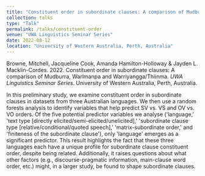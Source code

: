 ```yaml
---
title: "Constituent order in subordinate clauses: A comparison of Mudburra, Warlmanpa and Warriyangga/Thiinma"
collection: talks
type: "Talk"
permalink: /talks/constituent-order
venue: "UWA Linguistics Seminar Series"
date: 2022-08-12
location: "University of Western Australia, Perth, Australia"
---
```


Browne, Mitchell, Jacqueline Cook, Amanda Hamilton-Holloway & Jayden L. Macklin-Cordes. 2022. Constituent order in subordinate clauses: A comparison of Mudburra, Warlmanpa and Warriyangga/Thiinma. _UWA Linguistics Seminar Series_. University of Western Australia, Perth, Australia.

In this preliminary study, we examine constituent order in subordinate clauses in datasets from three Australian languages. We then use a random forests analysis to identify variables that help predict SV vs. VS and OV vs. VO orders. Of the five potential predictor variables we analyse ('language,' 'text type [directly elicited/semi-elicited/unelicited],' 'subordinate clause type [relative/conditional/quoted speech],' 'matrix-subordinate order,' and 'finiteness of the subordinate clause'), only 'language' emerges as a significant predictor. This result highlights the fact that these three languages each have a unique profile for subordinate clause constituent order, despite being related. Additionally, it raises questions about what other factors (e.g., discourse-pragmatic information, main-clause word order, etc.) might, in a larger study, be found to shape subordinate clauses.